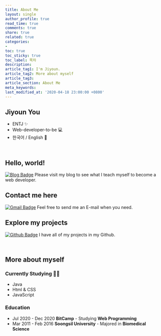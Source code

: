 ```yaml
---
title: About Me
layout: single
author_profile: true
read_time: true
comments: true
share: true
related: true
categories:
- 
toc: true
toc_sticky: true
toc_label: 목차
description: 
article_tag1: I'm Jiyoun.
article_tag2: More about myself
article_tag3: 
article_section: About Me
meta_keywords: 
last_modified_at: '2020-04-18 23:00:00 +0800'
---
```


## Jiyoun You
- ENTJ ✨
- Web-developer-to-be 💻
- 한국어 / English 💬 

<br>  

## Hello, world!
[![Blog Badge](http://img.shields.io/badge/-Blog-blue?style=flat-square&logo=0E9648&link=https://jiyounyou.github.io/)](https://jiyounyou.github.io/)  Please visit my blog to see what I teach myself to become a web developer.

## Contact me here
[![Gmail Badge](https://img.shields.io/badge/Gmail-d14836?style=flat-square&logo=Gmail&logoColor=white&link=mailto:younny418@gmail.com)](mailto:younny418@gmail.com)  Feel free to send me an E-mail when you need.

## Explore my projects
[![Github Badge](https://img.shields.io/badge/-Github-black?style=flat-square&logo=0E9648&link=https://github.com/jiyounyou/)](https://github.com/jiyounyou)  I have all of my projects in my Github.

<br>  

## More about myself
### Currently Studying ✍🏻
- Java
- Html & CSS
- JavaScript

### Education
- Jul 2020 - Dec 2020 **BitCamp** - Studying **Web Programming**
- Mar 2011 - Feb 2016 **Soongsil University** - Majored in **Biomedical Science**  